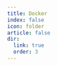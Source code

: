 ```yaml
---
title: Docker
index: false
icon: folder
article: false
dir:
  link: true
  order: 3
---
```


<Catalog />
